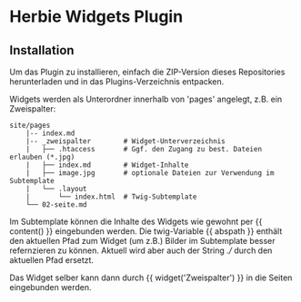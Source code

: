 # Herbie Widgets Plugin

## Installation

Um das Plugin zu installieren, einfach die ZIP-Version dieses Repositories herunterladen und in das Plugins-Verzeichnis entpacken.

Widgets werden als Unterordner innerhalb von 'pages' angelegt, z.B. ein Zweispalter:

    site/pages 
        |-- index.md
        |-- _zweispalter        # Widget-Unterverzeichnis
        |   ├── .htaccess       # Ggf. den Zugang zu best. Dateien erlauben (*.jpg)
        |   ├── index.md        # Widget-Inhalte
        |   ├── image.jpg       # optionale Dateien zur Verwendung im Subtemplate
        |   └── .layout
        |       └── index.html  # Twig-Subtemplate
        └── 02-seite.md


Im Subtemplate können die Inhalte des Widgets wie gewohnt per {{ content() }} eingebunden werden.
Die twig-Variable {{ abspath }} enthält den aktuellen Pfad zum Widget (um z.B.) Bilder im Subtemplate besser refernzieren zu können. Aktuell wird aber auch der String *./* durch den aktuellen Pfad ersetzt.

Das Widget selber kann dann durch {{ widget('Zweispalter') }} in die Seiten eingebunden werden.






